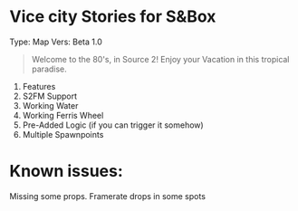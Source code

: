 # Vice city Stories for S&Box 
Type: Map
Vers: Beta 1.0

>Welcome to the 80's, in Source 2! Enjoy your Vacation in this tropical paradise.

1. Features 
  1. S2FM Support
  1. Working Water
  1. Working Ferris Wheel
  1. Pre-Added Logic (if you can trigger it somehow)
  1. Multiple Spawnpoints



# Known issues:
Missing some props.
Framerate drops in some spots




